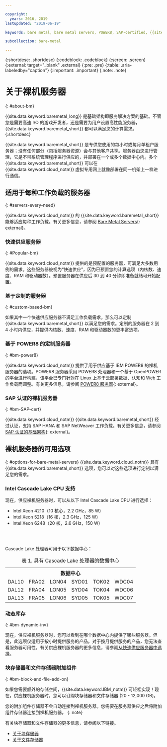 ```yaml
---

copyright:
  years: 2016, 2019
lastupdated: "2019-06-19"

keywords: bare metal, bare metal servers, POWER8, SAP-certified, {{site.data.keyword.baremetal_long}}, {{site.data.keyword.baremetal_short}}, available bare metal, cascade lake

subcollection: bare-metal

---
```


{:shortdesc: .shortdesc}
{:codeblock: .codeblock}
{:screen: .screen}
{:external: target="_blank" .external}
{:pre: .pre}
{:table: .aria-labeledby="caption"}
{:important: .important}
{:note: .note}

# 关于裸机服务器
{: #about-bm}

{{site.data.keyword.baremetal_long}} 是基础架构即服务解决方案的基础。不管您是需要高速 I/O 的游戏开发者，还是需要为用户设置高性能服务器，{{site.data.keyword.baremetal_short}} 都可以满足您的计算需求。
{:shortdesc}

{{site.data.keyword.baremetal_short}} 是专供您使用的每小时或每月单租户服务器；没有任何部分（包括服务器资源）会与其他客户共享。服务器由您进行管理，它是不带系统管理程序进行供应的，并部署在一个或多个数据中心内。多个 {{site.data.keyword.baremetal_short}} 可以在 {{site.data.keyword.cloud_notm}} 虚拟专用网上就像部署在同一机架上一样进行通信。

## 适用于每种工作负载的服务器
{: #servers-every-need}

{{site.data.keyword.cloud_notm}} 的 {{site.data.keyword.baremetal_short}} 能够适应每种工作负载。有关更多信息，请参阅 [Bare Metal Servers](https://www.ibm.com/cloud/bare-metal-servers){: external}。

### 快速供应服务器
{: #Popular-bm}

{{site.data.keyword.cloud_notm}} 提供的是预配置的服务器，可满足大多数用例的需求。这些服务器被视为“快速供应”，因为已预置您的计算选项（内核数、速度、RAM 和驱动器数）。预置服务器在供应后 30 到 40 分钟即准备就绪可开始配置。 

### 基于定制的服务器
{: #custom-based-bm}

如果其中一个快速供应服务器不满足工作负载需求，那么可以定制 {{site.data.keyword.baremetal_short}} 以满足您的需求。定制的服务器在 2 到 4 小时内供应，并提供内核数、速度、RAM 和驱动器数的更丰富选项。 

### 基于 POWER8 的定制服务器
{: #bm-power8}

{{site.data.keyword.cloud_notm}} 提供了用于供应基于 IBM POWER8 的裸机服务器的选项。POWER8 服务器采用 POWER8 处理器和一个基于 OpenPOWER 的平台进行构建，该平台已专门针对在 Linux 上基于云部署数据、认知和 Web 工作负载而调整。有关更多信息，请参阅 [POWER8 服务器](https://www.ibm.com/cloud/bare-metal-servers/power){: external}。

### SAP 认证的裸机服务器
{: #bm-SAP-cert}

{{site.data.keyword.cloud_notm}} {{site.data.keyword.baremetal_short}} 经过认证，支持 SAP HANA 和 SAP NetWeaver 工作负载。有关更多信息，请参阅 [SAP 认证的基础架构](https://www.ibm.com/cloud/sap/certified-infrastructure){: external}。

## 裸机服务器的可用选项<!--test new section - test as each option goes GA-->
{: #options-for-bare-metal-servers}
{{site.data.keyword.cloud_notm}} 具有 {{site.data.keyword.baremetal_short}} 选项，您可以对这些选项进行定制以满足您的需求。

### Intel Cascade Lake CPU 支持
<!--Need to add which servers are also available for SAP once the certification is done-->
现在，供应裸机服务器时，可以从以下 Intel Cascade Lake CPU 进行选择：

* Intel Xeon 4210（10 核心，2.2 GHz，85 W）
* Intel Xeon 5218（16 核，2.3 GHz，125 W）
* Intel Xeon 6248（20 核，2.6 GHz，150 W）
<!--Intel Xeon 8280M (28-Core, 2.7 GHz, 205 W)--><br>

<br>Cascade Lake 处理器可用于以下数据中心：

<table style="width:100%">
<CAPTION>表 1. 具有 Cascade Lake 处理器的数据中心</CAPTION>
 <tr>
   
   <th colspan="6">数据中心</th>
 </tr>
 <tr>
   <td>DAL10</td>
   <td>FRA02</td>
   <td>LON04</td>
   <td>SYD01</td>
   <td>TOK02</td>
   <td>WDC04</td>
   
</tr>

<tr>
  <td>DAL12</td>
  <td>FRA04</td>
  <td>LON05</td>
  <td>SYD04</td>
  <td>TOK04</td>
  <td>WDC06</td>
  
</tr>

<tr>
  <td>DAL13</td>
  <td>FRA05</td>
  <td>LON06</td>
  <td>SYD05</td>
  <td>TOK05</td>
  <td>WDC07</td>
</tr>
</table>


### 动态库存
{: #bm-dynamic-inv}

现在，供应裸机服务器时，您可以看到在哪个数据中心内提供了哪些服务器。但是，此选项仅适用于按小时提供服务的产品。对于按月提供服务的产品，您无法查看服务器可用性。有关供应裸机服务器的更多信息，请参阅[从快速供应服务器中选择](/bare-metal?topic=bare-metal-bm-select-popular-servers)。

### 块存储器和文件存储器附加组件
{: #bm-block-and-file-add-on}

如果您需要额外的存储空间，{{site.data.keyword.IBM_notm}} 可轻松实现！现在，供应裸机服务器时，您可以订购块存储器和文件存储器 (20 - 12,000 GB)。 

您的附加组件存储器不会自动连接到裸机服务器。您需要在服务器供应之后将附加组件存储器连接到裸机服务器。
{: note} 

<!--The add-on storage shares the data center that your bare metal server is on.-->

有关块存储器和文件存储器的更多信息，请参阅以下链接。
* [关于块存储器](/docs/infrastructure/BlockStorage?topic=BlockStorage-About)
* [关于文件存储器](/docs/infrastructure/FileStorage?topic=FileStorage-about)
